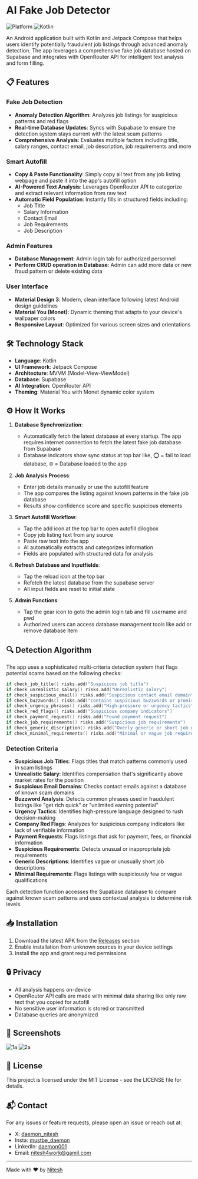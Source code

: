 # AI Fake Job Detector

![Platform](https://img.shields.io/badge/Platform-Android-green.svg)
![Kotlin](https://img.shields.io/badge/Kotlin-1.9.0-purple.svg)

An Android application built with Kotlin and Jetpack Compose that helps users identify potentially fraudulent job listings through advanced anomaly detection. The app leverages a comprehensive fake job database hosted on Supabase and integrates with OpenRouter API for intelligent text analysis and form filling.

## 📋 Features

### Fake Job Detection
- **Anomaly Detection Algorithm**: Analyzes job listings for suspicious patterns and red flags
- **Real-time Database Updates**: Syncs with Supabase to ensure the detection system stays current with the latest scam patterns
- **Comprehensive Analysis**: Evaluates multiple factors including title, salary ranges, contact email, job description, job requirements and more

### Smart Autofill
- **Copy & Paste Functionality**: Simply copy all text from any job listing webpage and paste it into the app's autofill option
- **AI-Powered Text Analysis**: Leverages OpenRouter API to categorize and extract relevant information from raw text
- **Automatic Field Population**: Instantly fills in structured fields including:
  - Job Title
  - Salary Information
  - Contact Email
  - Job Requirements
  - Job Description

### Admin Features
- **Database Management**: Admin login tab for authorized personnel
- **Perform CRUD operation in Database**: Admin can add more data or new fraud pattern or delete existing data

### User Interface
- **Material Design 3**: Modern, clean interface following latest Android design guidelines
- **Material You (Monet)**: Dynamic theming that adapts to your device's wallpaper colors
- **Responsive Layout**: Optimized for various screen sizes and orientations

## 🛠️ Technology Stack

- **Language**: Kotlin
- **UI Framework**: Jetpack Compose
- **Architecture**: MVVM (Model-View-ViewModel)
- **Database**: Supabase
- **AI Integration**: OpenRouter API
- **Theming**: Material You with Monet dynamic color system

## ⚙️ How It Works

1. **Database Synchronization**:
   - Automatically fetch the latest database at every startup. The app requires internet connection to fetch the latest fake job database from Supabase
   - Database indicators show sync status at top bar like, ⭕ = fail to load database, 🌐 = Database loaded to the app

2. **Job Analysis Process**:
   - Enter job details manually or use the autofill feature
   - The app compares the listing against known patterns in the fake job database
   - Results show confidence score and specific suspicious elements

3. **Smart Autofill Workflow**:
   - Tap the add icon at the top bar to open autofill dilogbox
   - Copy job listing text from any source
   - Paste raw text into the app
   - AI automatically extracts and categorizes information
   - Fields are populated with structured data for analysis

4. **Refresh Database and Inputfields**:
   - Tap the reload icon at the top bar
   - Refetch the latest database from the supabase server
   - All input fields are reset to initial state 

6. **Admin Functions**:
   - Tap the gear icon to goto the admin login tab and fill username and pwd
   - Authorized users can access database management tools like add or remove database item

## 🔍 Detection Algorithm

The app uses a sophisticated multi-criteria detection system that flags potential scams based on the following checks:

```kotlin
if check_job_title() risks.add("Suspicious job title")
if check_unrealistic_salary() risks.add("Unrealistic salary")
if check_suspicious_email() risks.add("Suspicious contact email domain")
if check_buzzwords() risks.add("Contains suspicious buzzwords or promises")
if check_urgency_phrases() risks.add("High-pressure or urgency tactics")
if check_red_flags() risks.add("Suspicious company indicators")
if check_payment_request() risks.add("Found payment request")
if check_job_requirements() risks.add("Suspicious job requirements")
if check_generic_discription() risks.add("Overly generic or short job description")
if check_minimal_requirements() risks.add("Minimal or vague job requirements")
```

### Detection Criteria

- **Suspicious Job Titles**: Flags titles that match patterns commonly used in scam listings
- **Unrealistic Salary**: Identifies compensation that's significantly above market rates for the position
- **Suspicious Email Domains**: Checks contact emails against a database of known scam domains
- **Buzzword Analysis**: Detects common phrases used in fraudulent listings like "get rich quick" or "unlimited earning potential"
- **Urgency Tactics**: Identifies high-pressure language designed to rush decision-making
- **Company Red Flags**: Analyzes for suspicious company indicators like lack of verifiable information
- **Payment Requests**: Flags listings that ask for payment, fees, or financial information
- **Suspicious Requirements**: Detects unusual or inappropriate job requirements
- **Generic Descriptions**: Identifies vague or unusually short job descriptions
- **Minimal Requirements**: Flags listings with suspiciously few or vague qualifications

Each detection function accesses the Supabase database to compare against known scam patterns and uses contextual analysis to determine risk levels.

## 📥 Installation

1. Download the latest APK from the [Releases](https://github.com/yourusername/ai-fake-job-detector/releases) section
2. Enable installation from unknown sources in your device settings
3. Install the app and grant required permissions

## 🔒 Privacy

- All analysis happens on-device
- OpenRouter API calls are made with minimal data sharing like only raw text that you copied for autofill
- No sensitive user information is stored or transmitted
- Database queries are anonymized

## 📱 Screenshots

![1a](https://github.com/user-attachments/assets/91280828-0070-406c-85df-2236f6cf8c35)
![2a](https://github.com/user-attachments/assets/986c6565-f347-42be-b4de-84a1a05efbc0)

## 📄 License

This project is licensed under the MIT License - see the LICENSE file for details.

## 📬 Contact

For any issues or feature requests, please open an issue or reach out at: 
- X: [daemon_nitesh](https://x.com/daemon_nitesh)
- Insta: [mustbe_daemon](https://www.instagram.com/mustbe_daemon)
- LinkedIn: [daemon001](https://www.linkedin.com/in/daemon001)
- Email: [nitesh4work@gamil.com](nitesh4work@gamil.com)

---

Made with ❤️ by [Nitesh](https://github.com/daemon-001)
